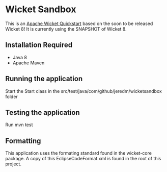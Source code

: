 # Wicket Sandbox
This is an [Apache Wicket Quickstart](https://wicket.apache.org/start/quickstart.html) based on the soon to be released Wicket 8!
It is currently using the SNAPSHOT of Wicket 8.

## Installation Required
- Java 8
- Apache Maven

## Running the application
Start the Start class in the src/test/java/com/github/jeredm/wicketsandbox folder

## Testing the application
Run mvn test

## Formatting
This application uses the formating standard found in the wicket-core package. A copy of this EclipseCodeFormat.xml 
is found in the root of this project.